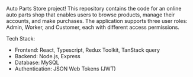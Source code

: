 Auto Parts Store project! 
This repository contains the code for an online auto parts shop that enables users to browse products, manage their accounts, and make purchases. 
The application supports three user roles: Admin, Worker, and Customer, each with different access permissions.

Tech Stack:
- Frontend: React, Typescript, Redux Toolkit, TanStack query
- Backend: Node.js, Express
- Database: MySQL
- Authentication: JSON Web Tokens (JWT)
